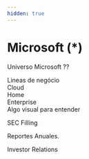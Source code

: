 ```yaml
---
hidden: true
---
```


# Microsoft (\*)

Universo Microsoft ??&#x20;

Lineas de negócio\
Cloud\
Home\
Enterprise\
Algo visual para entender&#x20;



SEC Filling

Reportes Anuales.



Investor Relations



